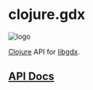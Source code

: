 # clojure.gdx

![logo](https://github.com/user-attachments/assets/af7d27d3-8662-4fb2-a3a4-965477d8feac)

[Clojure](https://clojure.org/) API for [libgdx](https://libgdx.com/).

## [API Docs](https://damn.github.io/clojure.gdx/)

